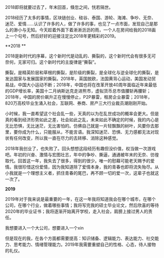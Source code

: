 2018即将就要过去了，年末回首，倏忽之间，恍若隔世。

2018经历了太多的事情，区块链创业、硅谷、泰国、游轮、海滩、争吵、无奈、迷茫、爱情……认识了许多的人，做了许多的事，也见了一点市面，发现自己是那么的渺小与无知。今天趁着外面下着淅淅沥沥的雨，一个人在房间给我的2018画上一个句号，然后好好的迎接注定比2018年更精彩的2019。

**2018  **

2018是新时代的序幕，这个新时代是动乱的、撕裂的，这个新时代会有很多无可奈何，无家可归。这个新时代的主旋律是“撕裂”。

撕裂，是精英阶层和草根的撕裂，是阶级的撕裂，是全球化与逆全球化的撕裂，是发达国家与发展国家的撕裂。2018年，英国脱欧，法国黄背心运动，美国发动贸易战，中国大小运动不断；2018年，中国也将在改革开放40周年面临近年来最低的GDP增长率，美国十二月纳斯达克走进熊市，虚拟货币总市值腰斩再腰斩；2018年，中国的房价飙升正在慢慢停止，P2P暴雷，租房企业暴雷；2018年，820万高校毕业生涌入社会，互联网、券商、房产三大行业裁员潮刚刚开始。

小时候，我一直希望这个社会乱一些，天真的以为在乱世成功的概率会更大。但是真的看到经济形势如此之差，社会如此之乱，未来如此不确定的时候，我的内心是无比恐惧，无比迷茫，无比害怕的。仿佛自己就是一片轻飘飘的树叶，风要你去那里，要你成为什么，只能服从，不能言语。我深知迷茫、恐惧、无力感都无法对现状有任何改变，所以我一直在尽力的去转移、消除这种感觉。

2018年我创业了，也失败了。回头想想这段经历有趣但没价值，权当做一次游戏吧。年初的兴奋、激情与宏图壮志，年中的争吵、撕逼，通通被年末的无奈、彷徨取代。回首这一年，我失去了很多，得到的很少。唯一的慰藉可能老天赐予的爱情。我很珍惜这份爱情，因为我知道除了爱情本身，我的青春也即将流失殆尽。从小我就是一个理想主义者，抓住青春的尾巴，再不顾一切的爱一次，这辈子也就这一次了。

**2019**

2019年对于我来说是最重要的一年，在这一年我将知道我会在哪个城市，在哪个公司，在哪个行业，做着哪些事情；我将写完我的硕士毕业论文，然后欣喜的等待2020年的毕业证书；我将逐渐开始离开学校，走入社会，肩膀上接过男人的责任。

我想要进入一个大公司，想要进入一个xin

但是现在的我，在各个方面都需要提高：知识储备、逻辑能力、表达能力、社交能力、思考能力、情绪管理能力。2019年我需要重塑自己的性格、心态，待人接物的礼仪。
<!--stackedit_data:
eyJoaXN0b3J5IjpbNjAyMDQxNDY3XX0=
-->
